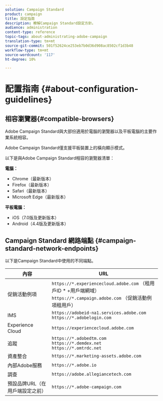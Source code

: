 ```yaml
---
solution: Campaign Standard
product: campaign
title: 設定指南
description: 瞭解Campaign Standard設定方針。
audience: administration
content-type: reference
topic-tags: about-administrating-adobe-campaign
translation-type: tm+mt
source-git-commit: 501f52624ce253eb7b0d36d908ac8502cf1d3b48
workflow-type: tm+mt
source-wordcount: '117'
ht-degree: 10%

---
```



# 配置指南 {#about-configuration-guidelines}

## 相容瀏覽器{#compatible-browsers}

Adobe Campaign Standard與大部份適用於電腦的瀏覽器以及平板電腦的主要作業系統相容。

Adobe Campaign Standard僅支援平板裝置上的橫向顯示模式。

以下是與Adobe Campaign Standard相容的瀏覽器清單：

**電腦：**

* Chrome（最新版本）
* Firefox（最新版本）
* Safari（最新版本）
* Microsoft Edge（最新版本）

**平板電腦：**

* iOS（7.0版及更新版本）
* Android（4.4版及更新版本）

## Campaign Standard 網路端點 {#campaign-standard-network-endpoints}

以下是Campaign Standard中使用的不同端點。

| 內容 | URL |
|--- |--- |
| 促銷活動例項 | `https://*.experiencecloud.adobe.com` （租用戶ID * +用戶端網域）<br>`https://*.campaign.adobe.com` （促銷活動例項租用戶） |
| IMS | `https://adobeid-na1.services.adobe.com`<br>`https://*.adobelogin.com` |
| Experience Cloud | `https://experiencecloud.adobe.com` |
| 追蹤 | `https://*.adobedtm.com`<br>`https://*.demdex.net`<br>`https://*.omtrdc.net` |
| 資產整合 | `https://*.marketing-assets.adobe.com` |
| 內部Adobe服務 | `https://*.adobe.io` |
| 調查 | `https://adobe.allegiancetech.com` |
| 預設品牌URL（在用戶端設定之前） | `https://*.adobe-campaign.com` |
